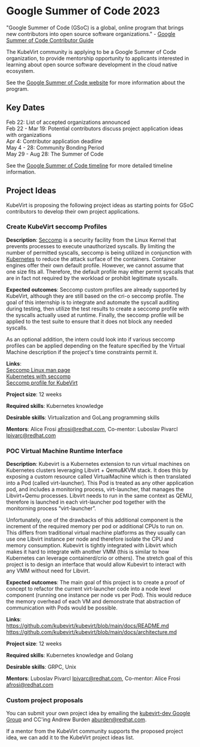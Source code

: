 # Google Summer of Code 2023

"Google Summer of Code (GSoC) is a global, online program that brings new contributors into open source software organizations." - [Google Summer of Code Contributor Guide](https://google.github.io/gsocguides/student/)

The KubeVirt community is applying to be a Google Summer of Code organization, to provide mentorship opportunity to applicants interested in learning about open source software development in the cloud native ecosystem. 

See the [Google Summer of Code website](https://summerofcode.withgoogle.com/) for more information about the program.

## Key Dates

Feb 22: List of accepted organizations announced <br />
Feb 22 - Mar 19: Potential contributors discuss project application ideas with organizations <br />
Apr 4: Contributor application deadline <br />
May 4 - 28: Community Bonding Period <br />
May 29 - Aug 28: The Summer of Code

See the [Google Summer of Code timeline](https://developers.google.com/open-source/gsoc/timeline) for more detailed timeline information.

## Project Ideas

KubeVirt is proposing the following project ideas as starting points for GSoC contributors to develop their own project applications.

### Create KubeVirt seccomp Profiles
**Description**: [Seccomp](https://man7.org/linux/man-pages/man2/seccomp.2.html) is a security facility from the Linux Kernel that prevents processes to execute unauthorized syscalls.  By limiting the number of permitted syscalls, seccomp is being utilized in conjunction with [Kubernetes](https://kubernetes.io/docs/tutorials/security/seccomp/) to reduce the attack surface of the containers.
Container engines offer their own default profile. However, we cannot assume that one size fits all. Therefore, the default profile may either permit syscalls that are in fact not required by the workload or prohibit legitimate syscalls.

**Expected outcomes**: Seccomp custom profiles are already supported by KubeVirt, although they are still based on the cri-o seccomp profile. The goal of this internship is to integrate and automate the syscall auditing during testing, then utilize the test results to create a seccomp profile with the syscalls actually used at runtime. Finally, the seccomp profile will be applied to the test suite to ensure that it does not block any needed syscalls.

As an optional addition, the intern could look into if various seccomp profiles can be applied depending on the feature specified by the Virtual Machine description if the project's time constraints permit it.

**Links**: <br />
[Seccomp Linux man page](https://man7.org/linux/man-pages/man2/seccomp.2.html) <br />
[Kubernetes with seccomp](https://kubernetes.io/docs/tutorials/security/seccomp/) <br />
[Seccomp profile for KubeVirt](https://github.com/kubevirt/kubevirt/pull/8917)

**Project size**: 12 weeks

**Required skills**: Kubernetes knowledge

**Desirable skills**: Virtualization and GoLang programming skills

**Mentors**: Alice Frosi <afrosi@redhat.com>, Co-mentor: Luboslav Pivarcl <lpivarc@redhat.com>


### POC Virtual Machine Runtime Interface
**Description**: Kubevirt is a Kubernetes extension to run virtual machines on Kubernetes clusters leveraging Libvirt + Qemu&KVM stack. It does this by exposing a custom resource called VirtualMachine which is then translated into a Pod (called virt-launcher). This Pod is treated as any other application pod, and includes a monitoring process, virt-launcher, that manages the Libvirt+Qemu processes.
Libvirt needs to run in the same context as QEMU, therefore is launched in each virt-launcher pod together with the monitorning process “virt-launcher”. 

Unfortunately, one of the drawbacks of this additional component is the increment of the required memory per pod or additional CPUs to run on. This differs from traditional virtual machine platforms as they usually can use one Libvirt instance per node and therefore isolate the CPU and memory consumption. Kubevirt is tightly integrated with Libvirt which makes it hard to integrate with another VMM (this is similar to how Kubernetes can leverage containerd/crio or others). The stretch goal of this project is to design an interface that would allow Kubevirt to interact with any VMM without need for Libvirt.

**Expected outcomes**: The main goal of this project is to create a proof of concept to refactor the current virt-launcher code into a node level component (running one instance per node vs per Pod). This would reduce the memory overhead of each VM and demonstrate that abstraction of communication with Pods would be possible.

**Links**: <br />
https://github.com/kubevirt/kubevirt/blob/main/docs/README.md <br />
https://github.com/kubevirt/kubevirt/blob/main/docs/architecture.md

**Project size**: 12 weeks

**Required skills**: Kubernetes knowledge and Golang

**Desirable skills**: GRPC, Unix 

**Mentors**: Luboslav Pivarcl <lpivarc@redhat.com>, Co-mentor:  Alice Frosi <afrosi@redhat.com>

### Custom project proposals

You can submit your own project idea by emailing the [kubevirt-dev Google Group](https://groups.google.com/forum/#!forum/kubevirt-dev) and CC'ing Andrew Burden <aburden@redhat.com>.

If a mentor from the KubeVirt community supports the proposed project idea, we can add it to the KubeVirt project ideas list.



